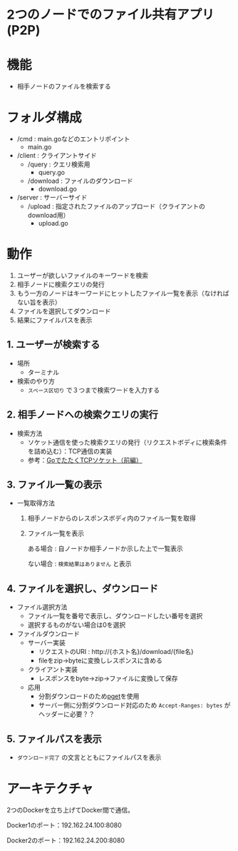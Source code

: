 # 2つのノードでのファイル共有アプリ(P2P)

# 機能
- 相手ノードのファイルを検索する

# フォルダ構成
- /cmd : main.goなどのエントリポイント
  - main.go
- /client : クライアントサイド
  - /query : クエリ検索用
    - query.go
  - /download : ファイルのダウンロード
    - download.go
- /server : サーバーサイド
  - /upload : 指定されたファイルのアップロード（クライアントのdownload用）
    - upload.go

# 動作
1. ユーザーが欲しいファイルのキーワードを検索
2. 相手ノードに検索クエリの発行
3. もう一方のノードはキーワードにヒットしたファイル一覧を表示（なければない旨を表示）
4. ファイルを選択してダウンロード
5. 結果にファイルパスを表示

## 1. ユーザーが検索する
- 場所
  - ターミナル
- 検索のやり方
  - `スペース区切り` で３つまで検索ワードを入力する

## 2. 相手ノードへの検索クエリの実行
- 検索方法
  - ソケット通信を使った検索クエリの発行（リクエストボディに検索条件を詰め込む）：TCP通信の実装
  - 参考：[GoでたたくTCPソケット（前編）](https://ascii.jp/elem/000/001/276/1276572/)

## 3. ファイル一覧の表示
- 一覧取得方法
  1. 相手ノードからのレスポンスボディ内のファイル一覧を取得
  2. ファイル一覧を表示

      ある場合 : 自ノードか相手ノードか示した上で一覧表示

      ない場合 : `検索結果はありません` と表示

## 4. ファイルを選択し、ダウンロード
- ファイル選択方法
  - ファイル一覧を番号で表示し、ダウンロードしたい番号を選択
  - 選択するものがない場合は0を選択
- ファイルダウンロード
  - サーバー実装
    - リクエストのURI : http://{ホスト名}/download/{file名}
    - fileをzip→byteに変換しレスポンスに含める
  - クライアント実装
    - レスポンスをbyte→zip→ファイルに変換して保存
  - 応用
    - 分割ダウンロードのため[pget](https://github.com/Code-Hex/pget)を使用
    - サーバー側に分割ダウンロード対応のため `Accept-Ranges: bytes` がヘッダーに必要？？

## 5. ファイルパスを表示
-  `ダウンロード完了` の文言とともにファイルパスを表示

# アーキテクチャ
2つのDockerを立ち上げてDocker間で通信。

Docker1のポート：192.162.24.100:8080

Docker2のポート：192.162.24.200:8080
